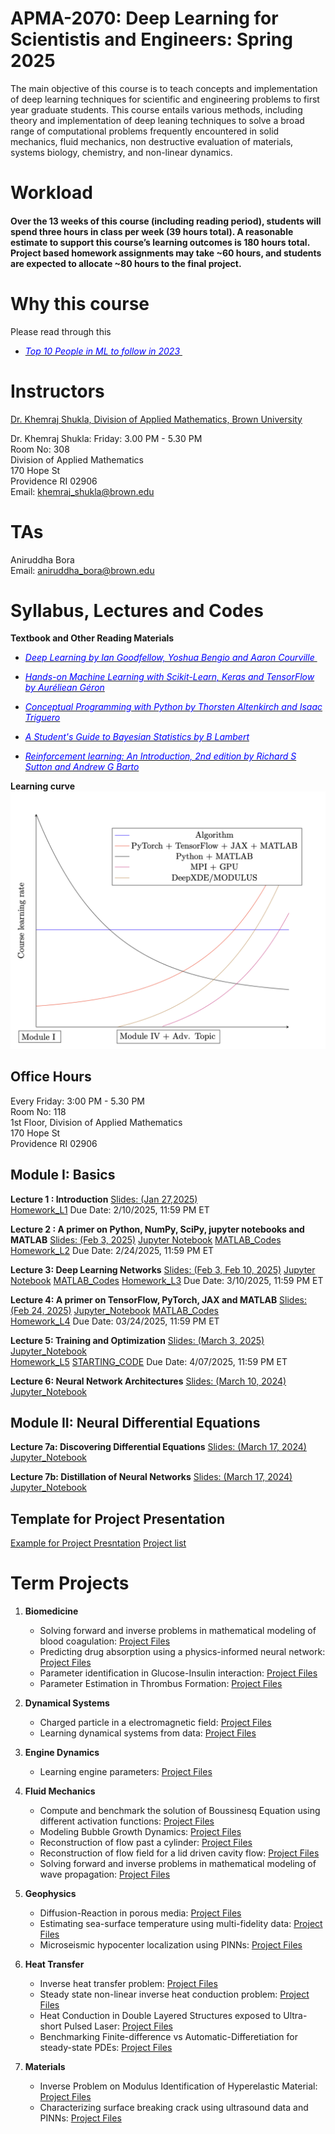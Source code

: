

# APMA-2070: Deep Learning for Scientistis and Engineers: Spring 2025

The main objective of this course is to teach concepts and implementation of deep learning techniques for scientific and engineering problems to first year graduate students. This course entails various methods, including theory and implementation of deep leaning techniques to solve a broad range of computational problems frequently encountered in solid mechanics, fluid mechanics, non destructive evaluation of materials, systems biology, chemistry, and non-linear dynamics.


# Workload

#### Over the 13 weeks of this course (including reading period), students will spend three hours in class per week (39 hours total). A reasonable estimate to support this course’s learning outcomes is 180 hours total. Project based homework assignments may take ~60 hours, and students are expected to allocate ~80 hours to the final project.


# Why this course
Please read through this  
* [<span style="color:blue"> <em>Top 10 People in ML to follow in 2023 </em> </span>](https://academy.digilab.co.uk/posts/which-ml-experts-should-you-follow-in-2023)



# Instructors  
[Dr. Khemraj Shukla, Division of Applied Mathematics, Brown University](https://scholar.google.com/citations?user=XMWXf8sAAAAJ&hl=en&oi=ao)

Dr. Khemraj Shukla: Friday: 3.00 PM - 5.30 PM  
Room No: 308    
Division of Applied Mathematics     
170 Hope St  
Providence RI 02906   
Email: <khemraj_shukla@brown.edu>    

# TAs
Aniruddha Bora  
Email: <aniruddha_bora@brown.edu>  

## 


# Syllabus, Lectures and Codes 


**Textbook and Other Reading Materials** 

* [<span style="color:blue"> <em>Deep Learning by Ian Goodfellow, Yoshua Bengio and Aaron Courville </em> </span>](https://www.deeplearningbook.org)

* [<span style="color:blue"> <em>Hands-on Machine Learning with Scikit-Learn, Keras and TensorFlow by Auréliean Géron</em> </span>](https://www.amazon.com/Hands-Machine-Learning-Scikit-Learn-TensorFlow/dp/1492032646)

* [<span style="color:blue"> <em>Conceptual Programming with Python by Thorsten Altenkirch and Isaac Triguero</em> </span>](https://www.google.com/books/edition/Conceptual_Programming_with_Python/nUO0DwAAQBAJ?hl=en&gbpv=1&dq=conceptual+programming+with+python&printsec=frontcover)

* [<span style="color:blue"> <em>A Student's Guide to Bayesian Statistics by B Lambert  </em> </span>](https://www.torrossa.com/en/resources/an/5017731)

* [<span style="color:blue"> <em>Reinforcement learning: An Introduction, 2nd edition by Richard S Sutton and Andrew G Barto</em> </span>](https://scholar.google.ca/citations?view_op=view_citation&hl=en&user=6m4wv6gAAAAJ&citation_for_view=6m4wv6gAAAAJ:IWHjjKOFINEC)


**Learning curve**
![Learning curve](images/learning_curve.png?raw=true "Title") 


## Office Hours
Every Friday: 3:00 PM - 5.30 PM   
Room No: 118  
1st Floor, Division of Applied Mathematics   
170 Hope St   
Providence RI 02906   


## Module I: Basics 

**Lecture 1 : Introduction** [Slides: (Jan 27,2025)](https://www.dropbox.com/scl/fi/zjc8fx44mb6z78a67kiw8/Lecture_01_Introduction.pptx?rlkey=b8kkgall360i9taaide0jbf6z&st=hd5pjyzb&dl=0)  
[Homework\_L1](Homeworks/HW\_L1.pdf) Due Date: 2/10/2025, 11:59 PM ET


**Lecture 2 : A primer on Python, NumPy, SciPy, jupyter notebooks and MATLAB** [Slides: (Feb 3, 2025)](https://www.dropbox.com/scl/fi/xafih1gn97ggfdao1nt6c/Lecture_02_Primer_Python_Final.pptx?rlkey=ms1j3gkiu14vmx8re6zzckvq0&st=8mtthpiz&dl=0) [Jupyter Notebook](https://github.com/raj-brown/APMA2070_S2025/blob/main/Lecture_2_Notebook/Python_Codes/python_primer.ipynb) [MATLAB_Codes](https://github.com/raj-brown/APMA2070_S2025/blob/main/Lecture_2_Notebook/MATLAB_Codes/poisson_pde_fem.m)  
[Homework\_L2](Homeworks/HW\_L2.pdf) Due Date: 2/24/2025, 11:59 PM ET


**Lecture 3: Deep Learning Networks** [Slides: (Feb 3, Feb 10, 2025)](https://www.dropbox.com/scl/fi/3bph2sv53jrnbzi95ebh8/Lecture_03_Deep_Neural_Networks.pptx?rlkey=d93sa6ed4guc15etku2pjirfb&dl=0) [Jupyter Notebook](https://github.com/raj-brown/APMA2070_S2025/blob/main/Lecture_3_Notebook/Python_Code/lec_03.ipynb) [MATLAB_Codes](https://github.com/raj-brown/APMA2070_S2025/blob/main/Lecture_3_Notebook/MATLAB_CODES/driver.m)
[Homework\_L3](Homeworks/HW\_L3.pdf) Due Date: 3/10/2025, 11:59 PM ET

**Lecture 4: A primer on TensorFlow, PyTorch, JAX and MATLAB** [Slides: (Feb 24, 2025)](https://www.dropbox.com/scl/fi/wq22gbfblu10e9kfgyxm2/Lecture_04_Primer_PyT_TF_JAX.pptx?rlkey=l4egneb7gw82m5x76378jhax3&st=edoxqb9o&dl=0) [Jupyter\_Notebook](Lecture_4_Notebook/Python_Codes/1-pytorch.ipynb) [MATLAB_Codes](Lecture_4_Notebook/MATLAB_Codes/matlabDLbasic.m)  
[Homework\_L4](Homeworks/HW\_L4.pdf) Due Date: 03/24/2025, 11:59 PM ET


**Lecture 5: Training and Optimization** [Slides: (March 3, 2025)](https://www.dropbox.com/scl/fi/ftcfkxn4htyd9j9t10vxk/Lecture_05_Training_and_Optimization.pptx?rlkey=tlvjo3m5ljtbs6pewqaeyfu83&dl=0) [Jupyter\_Notebook](Lecture_5_Notebook/Python_Codes/optimizer_00.ipynb)  
[Homework\_L5](Homeworks/HW\_L5.pdf) [STARTING\_CODE](Homeworks/HW\_5\_CODE)  Due Date: 4/07/2025, 11:59 PM ET

**Lecture 6: Neural Network Architectures** [Slides: (March 10, 2024)](https://www.dropbox.com/scl/fi/ysrirwvzphpxj2wn101sh/Lecture_06_NN_Architectures.pptx?rlkey=qebql65ntpk3iw08qex7so4wj&st=6hgskcjx&dl=0) [Jupyter\_Notebook](Lecture_6_Notebook/nn_architectures.ipynb)  

<!--
[Homework\_L6](Homeworks/HW\_L6.pdf) Due Date: 4/19/2025, 11:59 PM ET
[end\_of\_semester\_FUN\_homework](Homeworks/end\_of\_semester\_FUN\_homework.pdf) Due Date: 5/10/2024
-->

## Module II: Neural Differential Equations

**Lecture 7a: Discovering Differential Equations** [Slides: (March 17, 2024)](https://www.dropbox.com/scl/fi/p2zzsg7okayw00t8qmwqc/Lecture-7a-Dynamical-systems.pptx?rlkey=q0jns6kze63zrl32srrkiwd9q&dl=0) [Jupyter\_Notebook](Lecture_7a_Notebook/dynSys.ipynb)  


**Lecture 7b: Distillation of Neural Networks** [Slides: (March 17, 2024)](https://www.dropbox.com/scl/fi/fvtw25vvbm2b2zczejz23/Lecture-7b-Distillation-of-Neural_Networks.pptx?rlkey=s9zjfjre8y5qyx8zvlwd8fs3r&dl=0) [Jupyter\_Notebook](Lecture_7b_Notebook/pysr.ipynb)  

<!--


**Lecture 8: Physics-Informed Neural Networks (PINNs)- Part I** [Slides: (March 24, 2024)](https://www.dropbox.com/scl/fi/0596ep5z4zk67nkch3uxf/Lecture-8-pinns-I.pptx?rlkey=lo7xh0ass7wf0wd9acn5jny73&st=qzg9docw&dl=0)[Jupyter\_Notebook](Lecture_8_Notebook/Python_Codes)[MATLAB\_Codes](Lecture_8_Notebook/MATLAB_Codes)  



**Lecture 9: Physics-Informed Neural Networks (PINNs)- Part II** [Slides: (March 31, 2024)](https://www.dropbox.com/scl/fi/61cabi0hebfl0ol5jm4tf/Lecture-9-pinns-II.pptx?rlkey=6nr76u7kwcqmnv2ydueuqao8j&dl=0) 


## Module III: Neural Operators
**Lecture 10: Deep Operator Network (DeepONet)** [Slides: (April 15, 2024)](https://www.dropbox.com/scl/fi/jvrysdepmre6dcxzgp4t9/Lecture_10_DeepONet_GK.pptx?rlkey=khgacxc7pscr3qisea34yo86v&dl=0) [Jupyter\_Notebook](Lecture_10_Notebook/operators.ipynb) [DATA\_FOR\_FNO](https://www.dropbox.com/s/klxu19gn9oxjdwf/burgers\_data\_R10.mat?dl=0)  


**Lecture 11: Implementation of PINNs and DeepOnet** [Slides: (April 8, 2024)](https://www.dropbox.com/scl/fi/0irba2lenid6b62alvyr0/Lecture_11_implementation_PINNS_DeepXDE.pptx?rlkey=bsbhlo7wruiqwuc0x0mbijtek&dl=0) [Jupyter\_Notebook](Lecture_11_Notebook/deepXde.ipynb) [DATA\_FOR\_DEEPONET](https://www.dropbox.com/sh/dkmn84nccqcbuts/AAC9gunsRcCzfv4ETrTm56cWa?dl=0)


## Module IV: SciML Uncertainty Quantification (SciML-UQ)

**Lecture 12: Machine Learning using Multi-Fidelity Data** [Slides: (April 22, 2024)](https://www.dropbox.com/scl/fi/trxbbk9gy6u7jnyo83jq0/Lecture_12_Multi-fidelity.pptx?rlkey=h6mohyihxr35nsusw9nc5v10b&dl=0) [Jupyter\_Notebook](Lecture_12_Notebook/multi_fidelity_notbook.ipynb)

**Lecture 13: Uncertainty Quantification(UQ) in Scientific Machine Learning** [Slides: (April 29, 2024)](https://www.dropbox.com/scl/fi/btioi6rkpvqf6bmcl7rpu/Lecture_13_UQ.pptx?rlkey=b7ct5pd9d2ykoy59tu0gzssc5&dl=0) [Jupyter\_Notebook](Lecture_13_Notebook/neural_uq.ipynb) [Slides: Neural\_UQ](https://www.dropbox.com/scl/fi/enwkop5hdng3tc7ejtz2z/Lecture_13_ADD_ON_NeuralUQ.pptx?rlkey=m0nzk6gleb3q1xv5eny38pgzc&dl=0)


## Advanced Topics

1. **Multi-GPU Scientific Machine Learning** [Slides: (May 6, 2024)](https://www.dropbox.com/scl/fi/79tjobb4tft6n8i88tyc0/Lecture_11_MULTI-GPU_SCIML.pptx?rlkey=hqv8t9c7jg4iaya1874u1s1ky&dl=0) [Python Code](Advanced_Topics) [Slides:NCCL](https://www.dropbox.com/scl/fi/5xdqa4fn90l95m2luobly/Lecture_11_NCCL.pdf?rlkey=v1f9emhdoa4extrnc45k1qq38&dl=0)[Slides: NVIDIA-MODULUS](https://www.dropbox.com/scl/fi/rqbuqbijxi9fedzaoiy1n/MODULUS_NVIDIA.pptx?rlkey=iumhh62o6pvae7lnkj54dbg5r&dl=0)
-->


## Template for Project Presentation
[Example for Project Presntation](Example_Project_PPT/example_ppt_final_project.pdf)
[Project list](Project_list.pdf)

# Term Projects

1. **Biomedicine**
   * Solving forward and inverse problems in mathematical modeling of blood coagulation: [Project Files](https://www.dropbox.com/sh/n866zxh8cxdsqz1/AADBYT_5-xS8x94RDutOJ4Xza?dl=0)  
   * Predicting drug absorption using a physics-informed neural network: [Project Files](https://www.dropbox.com/sh/acdj0nb91zg4vzr/AADHQoabk7SrwM7aP5wuESywa?dl=0)
   * Parameter identification in Glucose-Insulin interaction: [Project Files](https://www.dropbox.com/sh/3dqxhlir7ij3k0p/AAAwzDKlUJQqb8BF5rePsmpwa?dl=0)
   * Parameter Estimation in Thrombus Formation: [Project Files](https://www.dropbox.com/sh/a5albb9toxl79cn/AAAxkUHoq1ZCin2KDKVEXDS2a?dl=0)

2. **Dynamical Systems**
   * Charged particle in a electromagnetic field: [Project Files](https://www.dropbox.com/sh/dktv3s13hu5lop4/AAAFgsb50_Ks0zxELoC3_7Hua?dl=0)
   * Learning dynamical systems from data: [Project Files](https://www.dropbox.com/sh/1ivo7t8uujh9zej/AADAEeF6SBeYQLt22cBF0ITXa?dl=0)

3. **Engine Dynamics**
   * Learning engine parameters: [Project Files](https://www.dropbox.com/sh/83xcrd7ossiog7r/AAAKHISuKugG91CB7OOVSsnxa?dl=0)

4. **Fluid Mechanics**
   * Compute and benchmark the solution of Boussinesq Equation using different activation functions: [Project Files](https://www.dropbox.com/sh/x0vcr25ylpi8jok/AACvAl3f4rV5Iv6rspES14TTa?dl=0)
   * Modeling Bubble Growth Dynamics: [Project Files](https://www.dropbox.com/sh/ep604br36ycsfih/AADbZ-5K4af-e1RRT2kEIRara?dl=0)
   * Reconstruction of flow past a cylinder: [Project Files](https://www.dropbox.com/sh/qoxsadqlo8yevmd/AACXkzaG5ToalNAYveVaoTqLa?dl=0)
   * Reconstruction of flow field for a lid driven cavity flow: [Project Files](https://www.dropbox.com/sh/if0auhruas9jnx9/AABEjNc6ynTCkjxJmHyDctR5a?dl=0)
   * Solving forward and inverse problems in mathematical modeling of wave propagation: [Project Files](https://www.dropbox.com/sh/j9yiutzgsafg9ie/AACCi1bQKQoDMM5iU2sli6I1a?dl=0)

5. **Geophysics**
   * Diffusion-Reaction in porous media: [Project Files](https://www.dropbox.com/sh/wmibretvmz49c33/AAAZfNsirVYUSHeVHESGV7UQa?dl=0)
   * Estimating sea-surface temperature using multi-fidelity data: [Project Files](https://www.dropbox.com/sh/2ny1m0jptxbw79s/AADy-rOr0RLJSRgKoRzEfkO4a?dl=0)
   * Microseismic hypocenter localization using PINNs: [Project Files](https://www.dropbox.com/sh/9jqvrx0hwu10ngq/AADkrBAWwu-usIjSxlCQsdpOa?dl=0)

6. **Heat Transfer**
   * Inverse heat transfer problem: [Project Files](https://www.dropbox.com/sh/63t4hl3ifu5hqwh/AAA_FpV7iDTNaLP8rXXPtAMRa?dl=0)
   * Steady state non-linear inverse heat conduction problem: [Project Files](https://www.dropbox.com/sh/mjkqntq6sdy0lzy/AAAWiG_xT4OMj5oIkOxVFPioa?dl=0)
   * Heat Conduction in Double Layered Structures exposed to Ultra-short Pulsed Laser: [Project Files](https://www.dropbox.com/sh/8h1v6tqm04hysrg/AAASSR5kpA4Kd6ft4imwVRcPa?dl=0)
   * Benchmarking Finite-difference vs Automatic-Differetiation for steady-state PDEs: [Project Files](https://www.dropbox.com/s/27etrkfjjbxvuy9/FDM_vs_AD.pdf?dl=0)

7. **Materials**
   * Inverse Problem on Modulus Identification of Hyperelastic Material: [Project Files](https://www.dropbox.com/sh/gzc7r9uokhf6qvp/AAAdcufJ9ktcJr-CYMWYPwUma?dl=0)
   * Characterizing surface breaking crack using ultrasound data and PINNs: [Project Files](https://www.dropbox.com/sh/rykynd704ulgng8/AABOHqZDwrILL7HvNhaC6mITa?dl=0)

